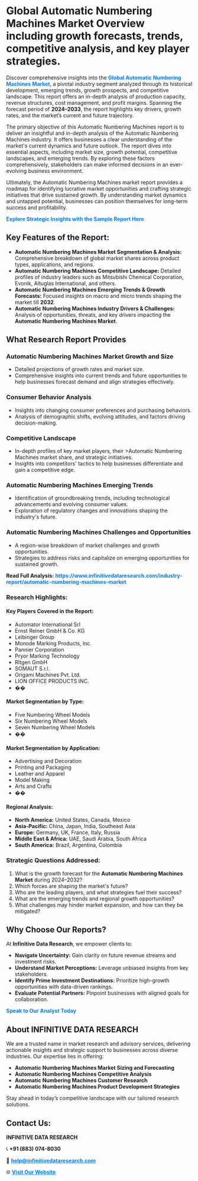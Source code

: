 <h1>Global Automatic Numbering Machines Market Overview including growth forecasts, trends, competitive analysis, and key player strategies.</h1>
<p>
Discover comprehensive insights into the 
<a href="https://www.infinitivedataresearch.com/industry-report/automatic-numbering-machines-market" rel="dofollow" style="color: #007BFF; text-decoration: none;"><strong>Global Automatic Numbering Machines Market</strong></a>, a pivotal industry segment analyzed through its historical development, emerging trends, growth prospects, and competitive landscape. This report offers an in-depth analysis of production capacity, revenue structures, cost management, and profit margins. Spanning the forecast period of <strong>2024–2033</strong>, the report highlights key drivers, growth rates, and the market’s current and future trajectory.
</p>
<p>
The primary objective of this Automatic Numbering Machines report is to deliver an insightful and in-depth analysis of the Automatic Numbering Machines industry. It offers businesses a clear understanding of the market's current dynamics and future outlook. The report dives into essential aspects, including market size, growth potential, competitive landscapes, and emerging trends. By exploring these factors comprehensively, stakeholders can make informed decisions in an ever-evolving business environment.
</p>
<p>
Ultimately, the Automatic Numbering Machines market report provides a roadmap for identifying lucrative market opportunities and crafting strategic initiatives that drive sustained growth. By understanding market dynamics and untapped potential, businesses can position themselves for long-term success and profitability.
</p>
<p>
<a href="https://www.infinitivedataresearch.com/request-sample/reportId=107850" style="color: #007BFF; text-decoration: none;"><strong>Explore Strategic Insights with the Sample Report Here</strong></a>
</p>

<h2>Key Features of the Report:</h2>
<ul>
<li><strong>Automatic Numbering Machines Market Segmentation & Analysis:</strong> Comprehensive breakdown of global market shares across product types, applications, and regions.</li>
<li><strong>Automatic Numbering Machines Competitive Landscape:</strong> Detailed profiles of industry leaders such as Mitsubishi Chemical Corporation, Evonik, Altuglas International, and others.</li>
<li><strong>Automatic Numbering Machines Emerging Trends & Growth Forecasts:</strong> Focused insights on macro and micro trends shaping the market till <strong>2032</strong>.</li>
<li><strong>Automatic Numbering Machines Industry Drivers & Challenges:</strong> Analysis of opportunities, threats, and key drivers impacting the <strong>Automatic Numbering Machines Market</strong>.</li>
</ul>

<h2>What Research Report Provides</h2>
<h3>Automatic Numbering Machines Market Growth and Size</h3>
<ul>
<li>Detailed projections of growth rates and market size.</li>
<li>Comprehensive insights into current trends and future opportunities to help businesses forecast demand and align strategies effectively.</li>
</ul>

<h3>Consumer Behavior Analysis</h3>
<ul>
<li>Insights into changing consumer preferences and purchasing behaviors.</li>
<li>Analysis of demographic shifts, evolving attitudes, and factors driving decision-making.</li>
</ul>

<h3>Competitive Landscape</h3>
<ul>
<li>In-depth profiles of key market players, their >Automatic Numbering Machines market share, and strategic initiatives.</li>
<li>Insights into competitors' tactics to help businesses differentiate and gain a competitive edge.</li>
</ul>

<h3>Automatic Numbering Machines Emerging Trends</h3>
<ul>
<li>Identification of groundbreaking trends, including technological advancements and evolving consumer values.</li>
<li>Exploration of regulatory changes and innovations shaping the industry's future.</li>
</ul>

<h3>Automatic Numbering Machines Challenges and Opportunities</h3>
<ul>
<li>A region-wise breakdown of market challenges and growth opportunities.</li>
<li>Strategies to address risks and capitalize on emerging opportunities for sustained growth.</li>
</ul>
<p><strong>Read Full Analysis:</strong> <a href="https://www.infinitivedataresearch.com/industry-report/automatic-numbering-machines-market" rel="dofollow" style="color: #007BFF; text-decoration: none;"><strong>https://www.infinitivedataresearch.com/industry-report/automatic-numbering-machines-market</strong></a></p>
<h3>Research Highlights:</h3>
<h4>Key Players Covered in the Report:</h4>
<ul><li>Automator International Srl</li><li>Ernst Reiner GmbH &amp; Co. KG</li><li>Leibinger Group</li><li>Monode Marking Products, Inc.</li><li>Pannier Corporation</li><li>Pryor Marking Technology</li><li>Rltgen GmbH</li><li>SOMAUT S.r.l.</li><li>Origami Machines Pvt. Ltd.</li><li>LION OFFICE PRODUCTS INC.</li><li>��</li></ul>
<h4>Market Segmentation by Type:</h4>
<ul><li>Five Numbering Wheel Models</li><li>Six Numbering Wheel Models</li><li>Seven Numbering Wheel Models</li><li>��</li></ul>
<h4>Market Segmentation by Application:</h4>
<ul><li>Advertising and Decoration</li><li>Printing and Packaging</li><li>Leather and Apparel</li><li>Model Making</li><li>Arts and Crafts</li><li>��</li></ul>

<h4>Regional Analysis:</h4>
<ul>
<li><strong>North America:</strong> United States, Canada, Mexico</li>
<li><strong>Asia-Pacific:</strong> China, Japan, India, Southeast Asia</li>
<li><strong>Europe:</strong> Germany, UK, France, Italy, Russia</li>
<li><strong>Middle East & Africa:</strong> UAE, Saudi Arabia, South Africa</li>
<li><strong>South America:</strong> Brazil, Argentina, Colombia</li>
</ul>

<h3>Strategic Questions Addressed:</h3>
<ol>
<li>What is the growth forecast for the <strong>Automatic Numbering Machines Market</strong> during 2024–2032?</li>
<li>Which forces are shaping the market's future?</li>
<li>Who are the leading players, and what strategies fuel their success?</li>
<li>What are the emerging trends and regional growth opportunities?</li>
<li>What challenges may hinder market expansion, and how can they be mitigated?</li>
</ol>

<h2>Why Choose Our Reports?</h2>
<p>At <strong>Infinitive Data Research</strong>, we empower clients to:</p>
<ul>
<li><strong>Navigate Uncertainty:</strong> Gain clarity on future revenue streams and investment risks.</li>
<li><strong>Understand Market Perceptions:</strong> Leverage unbiased insights from key stakeholders.</li>
<li><strong>Identify Prime Investment Destinations:</strong> Prioritize high-growth opportunities with data-driven rankings.</li>
<li><strong>Evaluate Potential Partners:</strong> Pinpoint businesses with aligned goals for collaboration.</li>
</ul>
<p><a href="https://www.infinitivedataresearch.com/industry-report/automatic-numbering-machines-market" rel="dofollow" style="color: #007BFF; text-decoration: none;"><strong>Speak to Our Analyst Today</strong></a></p>

<h2>About INFINITIVE DATA RESEARCH</h2>
<p>We are a trusted name in market research and advisory services, delivering actionable insights and strategic support to businesses across diverse industries. Our expertise lies in offering:</p>
<ul>
<li><strong>Automatic Numbering Machines Market Sizing and Forecasting</strong></li>
<li><strong>Automatic Numbering Machines Competitive Analysis</strong></li>
<li><strong>Automatic Numbering Machines Customer Research</strong></li>
<li><strong>Automatic Numbering Machines Product Development Strategies</strong></li>
</ul>
<p>Stay ahead in today’s competitive landscape with our tailored research solutions.</p>

<h2>Contact Us:</h2>
<p><strong>INFINITIVE DATA RESEARCH</strong></p>
<p>📞 <strong>+91 (883) 074-8030</strong></p>
<p>📧 <strong><a href="mailto:help@infinitivedataresearch.com" style="color: #007BFF;">help@infinitivedataresearch.com</a></strong></p>
<p>🌐 <strong><a href="https://www.infinitivedataresearch.com" rel="dofollow" style="color: #007BFF;">Visit Our Website</a></strong></p>